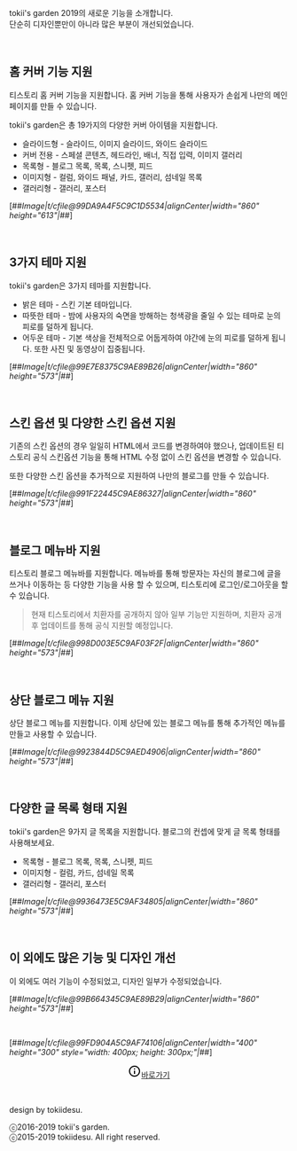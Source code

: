 tokii's garden 2019의 새로운 기능을 소개합니다.  
단순히 디자인뿐만이 아니라 많은 부분이 개선되었습니다.

<p><br></p>

## 홈 커버 기능 지원

티스토리 홈 커버 기능을 지원합니다. 홈 커버 기능을 통해 사용자가 손쉽게 나만의 메인 페이지를 만들 수 있습니다.

tokii's garden은 총 19가지의 다양한 커버 아이템을 지원합니다.

-   슬라이드형 - 슬라이드, 이미지 슬라이드, 와이드 슬라이드
-   커버 전용 - 스페셜 콘텐츠, 헤드라인, 배너, 직접 입력, 이미지 갤러리
-   목록형 - 블로그 목록, 목록, 스니펫, 피드
-   이미지형 - 컬럼, 와이드 패널, 카드, 갤러리, 섬네일 목록
-   갤러리형 - 갤러리, 포스터

[##_Image|t/cfile@99DA9A4F5C9C1D5534|alignCenter|width="860" height="613"|_##]

<p><br></p>

## 3가지 테마 지원

tokii's garden은 3가지 테마를 지원합니다.

-   밝은 테마 - 스킨 기본 테마입니다.
-   따뜻한 테마 - 밤에 사용자의 숙면을 방해하는 청색광을 줄일 수 있는 테마로 눈의 피로를 덜하게 됩니다.
-   어두운 테마 - 기본 색상을 전체적으로 어둡게하여 야간에 눈의 피로를 덜하게 됩니다. 또한 사진 및 동영상이 집중됩니다.

[##_Image|t/cfile@99E7E8375C9AE89B26|alignCenter|width="860" height="573"|_##]

<p><br></p>

## 스킨 옵션 및 다양한 스킨 옵션 지원

기존의 스킨 옵션의 경우 일일히 HTML에서 코드를 변경하여야 했으나, 업데이트된 티스토리 공식 스킨옵션 기능을 통해 HTML 수정 없이 스킨 옵션을 변경할 수 있습니다.

또한 다양한 스킨 옵션을 추가적으로 지원하여 나만의 블로그를 만들 수 있습니다.

[##_Image|t/cfile@991F22445C9AE86327|alignCenter|width="860" height="573"|_##]

<p><br></p>

## 블로그 메뉴바 지원

티스토리 블로그 메뉴바를 지원합니다. 메뉴바를 통해 방문자는 자신의 블로그에 글을 쓰거나 이동하는 등 다양한 기능을 사용 할 수 있으며, 티스토리에 로그인/로그아웃을 할 수 있습니다.

> 현재 티스토리에서 치환자를 공개하지 않아 일부 기능만 지원하며, 치환자 공개 후 업데이트를 통해 공식 지원할 예정입니다.

[##_Image|t/cfile@998D003E5C9AF03F2F|alignCenter|width="860" height="573"|_##]

<p><br></p>

## 상단 블로그 메뉴 지원

상단 블로그 메뉴를 지원합니다. 이제 상단에 있는 블로그 메뉴를 통해 추가적인 메뉴를 만들고 사용할 수 있습니다.

[##_Image|t/cfile@9923844D5C9AED4906|alignCenter|width="860" height="573"|_##]

<p><br></p>

## 다양한 글 목록 형태 지원

tokii's garden은 9가지 글 목록을 지원합니다. 블로그의 컨셉에 맞게 글 목록 형태를 사용해보세요.

-   목록형 - 블로그 목록, 목록, 스니펫, 피드
-   이미지형 - 컬럼, 카드, 섬네일 목록
-   갤러리형 - 갤러리, 포스터

[##_Image|t/cfile@9936473E5C9AF34805|alignCenter|width="860" height="573"|_##]

<p><br></p>

## 이 외에도 많은 기능 및 디자인 개선

이 외에도 여러 기능이 수정되었고, 디자인 일부가 수정되었습니다.

[##_Image|t/cfile@99B664345C9AE89B29|alignCenter|width="860" height="573"|_##]

<p><br></p>

[##_Image|t/cfile@99FD904A5C9AF74106|alignCenter|width="400" height="300" style="width: 400px; height: 300px;"|_##]

<p style="text-align: center"><a class="button color" href="/entry/product-tksgarden"><svg class="icon" width="24" height="24" viewBox="0 0 24 24"><path fill="none" d="M0 0h24v24H0V0z"></path><path d="M11 7h2v2h-2zm0 4h2v6h-2zm1-9C6.48 2 2 6.48 2 12s4.48 10 10 10 10-4.48 10-10S17.52 2 12 2zm0 18c-4.41 0-8-3.59-8-8s3.59-8 8-8 8 3.59 8 8-3.59 8-8 8z"></path></svg><span class="text">바로가기</span></a></p>

<p><br></p>

design by tokiidesu.

ⓒ2016-2019 tokii's garden.  
ⓒ2015-2019 tokiidesu. All right reserved.